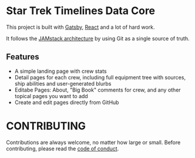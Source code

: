 # Star Trek Timelines Data Core

This project is built with [Gatsby](https://www.gatsbyjs.org/), [React](https://reactjs.org/) and a lot of hard work.

It follows the [JAMstack architecture](https://jamstack.org) by using Git as a single source of truth.

## Features ##

- A simple landing page with crew stats
- Detail pages for each crew, including full equipment tree with sources, ship abilities and user-generated blurbs
- Editabe Pages: About, "Big Book" comments for crew, and any other topical pages you want to add
- Create and edit pages directly from GitHub

# CONTRIBUTING

Contributions are always welcome, no matter how large or small. Before contributing, please read the [code of conduct](CODE_OF_CONDUCT.md).